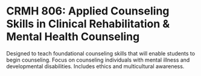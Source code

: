 # CRMH 806: Applied Counseling Skills in Clinical Rehabilitation & Mental Health Counseling

Designed to teach foundational counseling skills that will enable students to begin counseling. Focus on counseling individuals with mental illness and developmental disabilities. Includes ethics and multicultural awareness.